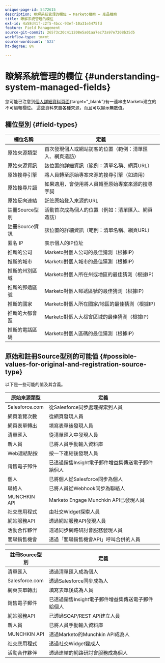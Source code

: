 ```yaml
---
unique-page-id: 5472615
description: 瞭解系統管理的欄位 — Marketo檔案 — 產品檔案
title: 瞭解系統管理的欄位
exl-id: 4a58d41f-c2f5-4bcc-93ef-10a31e5475fd
feature: Field Management
source-git-commit: 26573c20c411208e5a01aa7ec73a97e7208b35d5
workflow-type: tm+mt
source-wordcount: '523'
ht-degree: 8%

---
```


# 瞭解系統管理的欄位 {#understanding-system-managed-fields}

您可能已注意到[個人詳細資料頁面](/help/marketo/product-docs/core-marketo-concepts/smart-lists-and-static-lists/managing-people-in-smart-lists/using-the-person-detail-page.md){target="_blank"}有一連串由Marketo建立的不可編輯欄位。 這些資料來自各種來源，而且可以顯示無數值。

## 欄位型別 {#field-types}

<table><thead>
  <tr>
    <th>欄位名稱</th>
    <th>定義</th>
  </tr></thead>
<tbody>
  <tr>
    <td>原始來源類型</td>
    <td>首次發現個人或網站訪客的位置（範例：清單匯入、網頁造訪）</td>
  </tr>
  <tr>
    <td>原始來源資訊</td>
    <td>該位置的詳細資訊（範例：清單名稱、網頁URL）</td>
  </tr>
  <tr>
    <td>原始搜尋引擎</td>
    <td>將人員轉至原始專案來源的搜尋引擎（如適用）</td>
  </tr>
  <tr>
    <td>原始搜尋片語</td>
    <td>如果適用，會使用將人員轉至原始專案來源的搜尋字詞</td>
  </tr>
  <tr>
    <td>原始反向連結</td>
    <td>託管原始登入來源的URL</td>
  </tr>
  <tr>
    <td>註冊Source型別</td>
    <td>活動首次成為個人的位置（例如：清單匯入、網頁造訪）</td>
  </tr>
  <tr>
    <td>註冊Source資訊</td>
    <td>該位置的詳細資訊（範例：清單名稱、網頁URL）</td>
  </tr>
  <tr>
    <td>匿名 IP</td>
    <td>表示個人的IP位址</td>
  </tr>
  <tr>
    <td>推斷的公司</td>
    <td>Marketo對個人公司的最佳猜測（根據IP）</td>
  </tr>
  <tr>
    <td>推斷的城市</td>
    <td>Marketo對個人城市的最佳猜測（根據IP）</td>
  </tr>
  <tr>
    <td>推斷的州別區域</td>
    <td>Marketo對個人所在州或地區的最佳猜測（根據IP）</td>
  </tr>
  <tr>
    <td>推斷的郵遞區號</td>
    <td>Marketo對個人郵遞區號的最佳猜測（根據IP）</td>
  </tr>
  <tr>
    <td>推斷的國家</td>
    <td>Marketo對個人所在國家/地區的最佳猜測（根據IP）</td>
  </tr>
  <tr>
    <td>推斷的大都會區</td>
    <td>Marketo對個人大都會區域的最佳猜測（根據IP）</td>
  </tr>
  <tr>
    <td>推斷的電話區碼</td>
    <td>Marketo對個人區碼的最佳猜測（根據IP）</td>
  </tr>
</tbody></table>

## 原始和註冊Source型別的可能值 {#possible-values-for-original-and-registration-source-type}

以下是一些可能的值及其含義。

<table><thead>
  <tr>
    <th>原始來源類型</th>
    <th>定義</th>
  </tr></thead>
<tbody>
  <tr>
    <td>Salesforce.com</td>
    <td>從Salesforce同步處理探索到人員</td>
  </tr>
  <tr>
    <td>網頁瀏覽次數</td>
    <td>從網頁發現人員</td>
  </tr>
  <tr>
    <td>網頁表單轉出</td>
    <td>填寫表單後發現人員</td>
  </tr>
  <tr>
    <td>清單匯入</td>
    <td>從清單匯入中發現人員</td>
  </tr>
  <tr>
    <td>新人員</td>
    <td>已將人員手動輸入資料庫</td>
  </tr>
  <tr>
    <td>Web連結點按</td>
    <td>按一下連結後發現人員</td>
  </tr>
  <tr>
    <td>銷售電子郵件</td>
    <td>已透過銷售Insight電子郵件增益集傳送電子郵件給個人</td>
  </tr>
  <tr>
    <td>個人</td>
    <td>已將個人從Salesforce同步為個人</td>
  </tr>
  <tr>
    <td>聯絡人</td>
    <td>已將人員從Webhook同步為聯絡人</td>
  </tr>
  <tr>
    <td>MUNCHKIN API</td>
    <td>Marketo Engage Munchkin API已發現人員</td>
  </tr>
  <tr>
    <td>社交應用程式</td>
    <td>由社交Widget探索人員</td>
  </tr>
  <tr>
    <td>網站服務API</td>
    <td>透過網站服務API發現人員</td>
  </tr>
  <tr>
    <td>活動合作夥伴</td>
    <td>透過同步網路研討會服務發現人員</td>
  </tr>
  <tr>
    <td>關聯銷售機會</td>
    <td>透過「關聯銷售機會API」呼叫合併的人員</td>
  </tr>
</tbody></table>

<table><thead>
  <tr>
    <th>註冊Source型別</th>
    <th>定義</th>
  </tr></thead>
<tbody>
  <tr>
    <td>清單匯入</td>
    <td>透過清單匯入成為個人</td>
  </tr>
  <tr>
    <td>Salesforce.com</td>
    <td>透過Salesforce同步成為人</td>
  </tr>
  <tr>
    <td>網頁表單轉出</td>
    <td>填寫表單後成為人員</td>
  </tr>
  <tr>
    <td>銷售電子郵件</td>
    <td>已透過銷售Insight電子郵件增益集傳送電子郵件給個人</td>
  </tr>
  <tr>
    <td>網站服務API</td>
    <td>已透過SOAP/REST API建立人員</td>
  </tr>
  <tr>
    <td>新人員</td>
    <td>已將人員手動輸入資料庫</td>
  </tr>
  <tr>
    <td>MUNCHKIN API</td>
    <td>透過Marketo的Munchkin API成為人</td>
  </tr>
  <tr>
    <td>社交應用程式</td>
    <td>透過社交Widget變成人</td>
  </tr>
  <tr>
    <td>活動合作夥伴</td>
    <td>透過連結的網路研討會服務成為個人</td>
  </tr>
</tbody>
</table>
